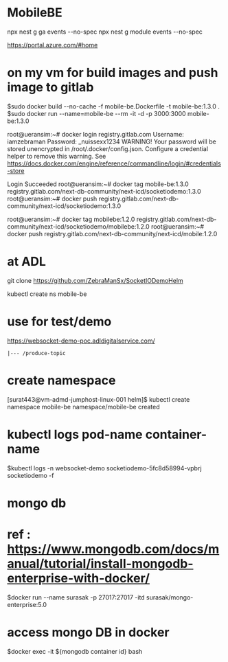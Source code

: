 # MobileBE

npx nest g ga events --no-spec 
npx nest g module events --no-spec

  
https://portal.azure.com/#home


# on my vm for build images and push image to gitlab 

$sudo docker build --no-cache -f mobile-be.Dockerfile -t mobile-be:1.3.0 .
$sudo docker run --name=mobile-be --rm -it -d -p 3000:3000 mobile-be:1.3.0

root@ueransim:~# docker login registry.gitlab.com
Username: iamzebraman
Password: _nuissexx1234
WARNING! Your password will be stored unencrypted in /root/.docker/config.json.
Configure a credential helper to remove this warning. See
https://docs.docker.com/engine/reference/commandline/login/#credentials-store

Login Succeeded
root@ueransim:~# docker tag mobile-be:1.3.0  registry.gitlab.com/next-db-community/next-icd/socketiodemo:1.3.0
root@ueransim:~# docker push registry.gitlab.com/next-db-community/next-icd/socketiodemo:1.3.0


root@ueransim:~# docker tag mobilebe:1.2.0  registry.gitlab.com/next-db-community/next-icd/socketiodemo/mobilebe:1.2.0
root@ueransim:~# docker push registry.gitlab.com/next-db-community/next-icd/mobile:1.2.0


# at ADL
git clone https://github.com/ZebraManSx/SocketIODemoHelm

kubectl create ns mobile-be

# use for test/demo
https://websocket-demo-poc.adldigitalservice.com/

    |--- /produce-topic 

# create namespace
[surat443@vm-admd-jumphost-linux-001 helm]$ kubectl create namespace mobile-be
namespace/mobile-be created

# kubectl logs pod-name container-name
$kubectl logs -n websocket-demo socketiodemo-5fc8d58994-vpbrj socketiodemo -f

# mongo db
# ref : https://www.mongodb.com/docs/manual/tutorial/install-mongodb-enterprise-with-docker/

$docker run --name surasak -p 27017:27017 -itd surasak/mongo-enterprise:5.0

# access mongo DB in docker 
$docker exec -it ${mongodb container id} bash